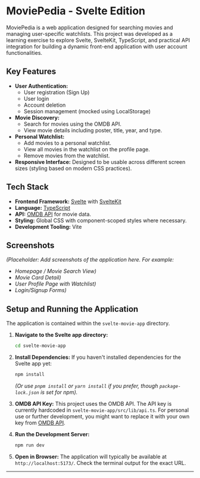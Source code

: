 # MoviePedia - Svelte Edition

MoviePedia is a web application designed for searching movies and managing user-specific watchlists. This project was developed as a learning exercise to explore Svelte, SvelteKit, TypeScript, and practical API integration for building a dynamic front-end application with user account functionalities.

## Key Features

*   **User Authentication:**
    *   User registration (Sign Up)
    *   User login
    *   Account deletion
    *   Session management (mocked using LocalStorage)
*   **Movie Discovery:**
    *   Search for movies using the OMDB API.
    *   View movie details including poster, title, year, and type.
*   **Personal Watchlist:**
    *   Add movies to a personal watchlist.
    *   View all movies in the watchlist on the profile page.
    *   Remove movies from the watchlist.
*   **Responsive Interface:** Designed to be usable across different screen sizes (styling based on modern CSS practices).

## Tech Stack

*   **Frontend Framework:** [Svelte](https://svelte.dev/) with [SvelteKit](https://kit.svelte.dev/)
*   **Language:** [TypeScript](https://www.typescriptlang.org/)
*   **API:** [OMDB API](https://www.omdbapi.com/) for movie data.
*   **Styling:** Global CSS with component-scoped styles where necessary.
*   **Development Tooling:** Vite

## Screenshots

*(Placeholder: Add screenshots of the application here. For example:*
*   *Homepage / Movie Search View)*
*   *Movie Card Detail)*
*   *User Profile Page with Watchlist)*
*   *Login/Signup Forms)*

## Setup and Running the Application

The application is contained within the `svelte-movie-app` directory.

1.  **Navigate to the Svelte app directory:**
    ```bash
    cd svelte-movie-app
    ```

2.  **Install Dependencies:**
    If you haven't installed dependencies for the Svelte app yet:
    ```bash
    npm install
    ```
    *(Or use `pnpm install` or `yarn install` if you prefer, though `package-lock.json` is set for npm).*

3.  **OMDB API Key:**
    This project uses the OMDB API. The API key is currently hardcoded in `svelte-movie-app/src/lib/api.ts`.
    For personal use or further development, you might want to replace it with your own key from [OMDB API](https://www.omdbapi.com/apikey.aspx).

4.  **Run the Development Server:**
    ```bash
    npm run dev
    ```

5.  **Open in Browser:**
    The application will typically be available at `http://localhost:5173/`. Check the terminal output for the exact URL.

---
